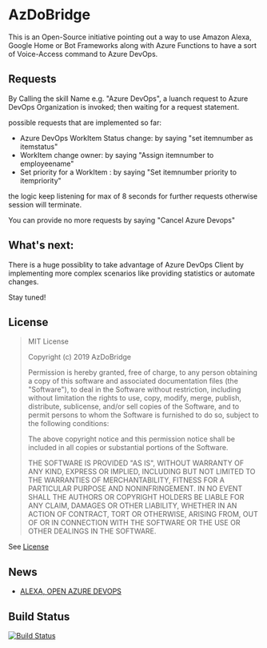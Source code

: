 ﻿# AzDoBridge

This is an Open-Source initiative pointing out a way to use Amazon Alexa, Google Home or Bot Frameworks along with Azure Functions to have a sort of Voice-Access command to Azure DevOps.

## Requests

By Calling the skill Name e.g. "Azure DevOps", a luanch request to Azure DevOps Organization is invoked; then waiting for a request statement.

possible requests that are implemented so far:

- Azure DevOps WorkItem Status change: by saying "set itemnumber as itemstatus"
- WorkItem change owner: by saying "Assign itemnumber to employeename"
- Set priority for a WorkItem : by saying "Set itemnumber priority to itempriority"

the logic keep listening for max of 8 seconds for further requests otherwise session will terminate.

You can provide no more requests by saying "Cancel Azure Devops"

## What's next:

There is a huge possiblity to take advantage of Azure DevOps Client by implementing more complex scenarios like providing statistics or automate changes.

Stay tuned!

## License 

> MIT License
> 
> Copyright (c) 2019 AzDoBridge
> 
> Permission is hereby granted, free of charge, to any person obtaining a copy
> of this software and associated documentation files (the "Software"), to deal
> in the Software without restriction, including without limitation the rights
> to use, copy, modify, merge, publish, distribute, sublicense, and/or sell
> copies of the Software, and to permit persons to whom the Software is
> furnished to do so, subject to the following conditions:
> 
> The above copyright notice and this permission notice shall be included in all
> copies or substantial portions of the Software.
> 
> THE SOFTWARE IS PROVIDED "AS IS", WITHOUT WARRANTY OF ANY KIND, EXPRESS OR
> IMPLIED, INCLUDING BUT NOT LIMITED TO THE WARRANTIES OF MERCHANTABILITY,
> FITNESS FOR A PARTICULAR PURPOSE AND NONINFRINGEMENT. IN NO EVENT SHALL THE
> AUTHORS OR COPYRIGHT HOLDERS BE LIABLE FOR ANY CLAIM, DAMAGES OR OTHER
> LIABILITY, WHETHER IN AN ACTION OF CONTRACT, TORT OR OTHERWISE, ARISING FROM,
> OUT OF OR IN CONNECTION WITH THE SOFTWARE OR THE USE OR OTHER DEALINGS IN THE
> SOFTWARE.

See [License](LICENSE)

## News

* [ALEXA, OPEN AZURE DEVOPS](https://writeabout.net/2019/01/10/alexa-open-azure-devops/)

## Build Status
[![Build Status](https://dev.azure.com/devoteam-alegri/AzDevSkill/_apis/build/status/AzDOBridge.azure-devops-bridge?branchName=master)](https://dev.azure.com/devoteam-alegri/AzDevSkill/_build/latest?definitionId=2&branchName=master)
